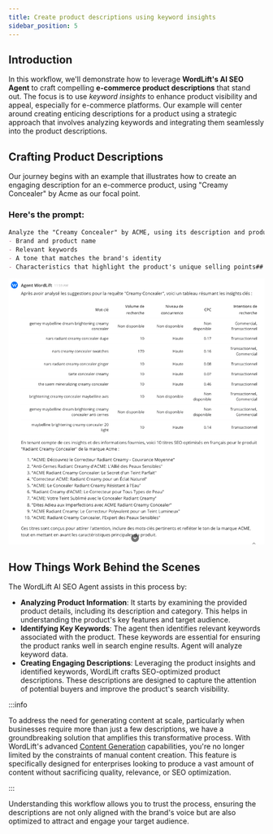 ```yaml
---
title: Create product descriptions using keyword insights
sidebar_position: 5
---
```


## Introduction

In this workflow, we'll demonstrate how to leverage **WordLift's AI SEO Agent** to craft compelling **e-commerce product descriptions** that stand out. The focus is to use *keyword insights* to enhance product visibility and appeal, especially for e-commerce platforms. Our example will center around creating enticing descriptions for a product using a strategic approach that involves analyzing keywords and integrating them seamlessly into the product descriptions.

## Crafting Product Descriptions

Our journey begins with an example that illustrates how to create an engaging description for an e-commerce product, using "Creamy Concealer" by Acme as our focal point.

### Here's the prompt:

```md
Analyze the "Creamy Concealer" by ACME, using its description and product category to extract key insights. Suggest relevant keywords that could enhance its online visibility. Based on these insights, generate 10 SEO-optimized product descriptions in French, each incorporating:
- Brand and product name
- Relevant keywords
- A tone that matches the brand's identity
- Characteristics that highlight the product's unique selling points## Crafting Product Descriptions
```

![image](../images/agent-wordlift-product-description.png)

## How Things Work Behind the Scenes

The WordLift AI SEO Agent assists in this process by:

- **Analyzing Product Information**: It starts by examining the provided product details, including its description and category. This helps in understanding the product's key features and target audience.
- **Identifying Key Keywords**: The agent then identifies relevant keywords associated with the product. These keywords are essential for ensuring the product ranks well in search engine results. Agent will analyze keyword data.
- **Creating Engaging Descriptions**: Leveraging the product insights and identified keywords, WordLift crafts SEO-optimized product descriptions. These descriptions are designed to capture the attention of potential buyers and improve the product's search visibility.

:::info

To address the need for generating content at scale, particularly when businesses require more than just a few descriptions, we have a groundbreaking solution that amplifies this transformative process. With WordLift's advanced [Content Generation](https://wordlift.io/content-generation/) capabilities, you're no longer limited by the constraints of manual content creation. This feature is specifically designed for enterprises looking to produce a vast amount of content without sacrificing quality, relevance, or SEO optimization.

:::

Understanding this workflow allows you to trust the process, ensuring the descriptions are not only aligned with the brand's voice but are also optimized to attract and engage your target audience.